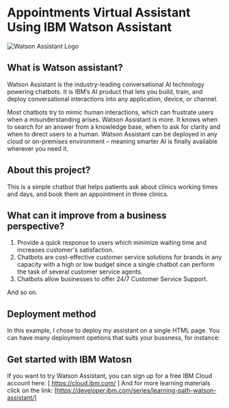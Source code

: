 

# Appointments Virtual Assistant Using IBM Watson Assistant 

![Watson Assistant Logo](4470_IBM-Watson-Assistance.jpg)


## What is Watson assistant? 
Watson Assistant is the industry-leading conversational AI technology powering chatbots. It is IBM’s AI product that lets you build, train, and deploy conversational interactions into any application, device, or channel.

Most chatbots try to mimic human interactions, which can frustrate users when a misunderstanding arises. Watson Assistant is more. It knows when to search for an answer from a knowledge base, when to ask for clarity and when to direct users to a human. Watson Assistant can be deployed in any cloud or on-premises environment – meaning smarter AI is finally available wherever you need it.

## About this project? 

This is a simple chatbot that helps patients ask about clinics working times and days, and book them an appointment in three clinics. 


## What can it improve from a business perspective?  
1. Provide a quick response to users which minimize waiting time and increases customer's satisfaction.
2.   Chatbots are cost-effective customer service solutions for brands in any capacity with a high or low budget since a single chatbot can perform the task of several customer service agents.
3.  Chatbots allow businesses to offer 24/7 Customer Service Support. 

And so on. 

## Deployment method

In this example, I chose to deploy my assistant on a single HTML page. You can have many deployment opetions that suits your bussness, for instance: 

## Get started with IBM Watosn

If you want to try Watson Assistant, you can sign up for a free IBM Cloud account here: [ https://cloud.ibm.com/ ]
And for more learning materials click on the link: [https://developer.ibm.com/series/learning-path-watson-assistant/]

